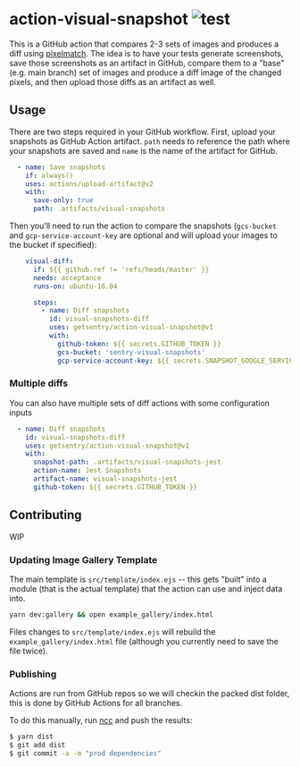 # action-visual-snapshot ![test](https://github.com/getsentry/action-visual-snapshot/workflows/test/badge.svg)

This is a GitHub action that compares 2-3 sets of images and produces a diff using [pixelmatch](https://github.com/mapbox/pixelmatch). The idea is to have your tests generate screenshots, save those screenshots as an artifact in GitHub, compare them to a "base" (e.g. main branch) set of images and produce a diff image of the changed pixels, and then upload those diffs as an artifact as well.

## Usage

There are two steps required in your GitHub workflow. First, upload your snapshots as GitHub Action artifact. `path` needs to reference the path where your snapshots are saved and `name` is the name of the artifact for GitHub.

```yml
  - name: Save snapshots
    if: always()
    uses: actions/upload-artifact@v2
    with:
      save-only: true
      path: .artifacts/visual-snapshots
```

Then you'll need to run the action to compare the snapshots (`gcs-bucket` and `gcp-service-account-key`
are optional and will upload your images to the bucket if specified):

```yml
    visual-diff:
      if: ${{ github.ref != 'refs/heads/master' }}
      needs: acceptance
      runs-on: ubuntu-16.04

      steps:
        - name: Diff snapshots
          id: visual-snapshots-diff
          uses: getsentry/action-visual-snapshot@v1
          with:
            github-token: ${{ secrets.GITHUB_TOKEN }}
            gcs-bucket: 'sentry-visual-snapshots'
            gcp-service-account-key: ${{ secrets.SNAPSHOT_GOOGLE_SERVICE_ACCOUNT_KEY }}
```

### Multiple diffs
You can also have multiple sets of diff actions with some configuration inputs

```yaml
  - name: Diff snapshots
    id: visual-snapshots-diff
    uses: getsentry/action-visual-snapshot@v1
    with:
      snapshot-path: .artifacts/visual-snapshots-jest
      action-name: Jest Snapshots
      artifact-name: visual-snapshots-jest
      github-token: ${{ secrets.GITHUB_TOKEN }}
```

## Contributing
WIP

### Updating Image Gallery Template

The main template is `src/template/index.ejs` -- this gets "built" into a module (that is
the actual template) that the action can use and inject data into.

```bash
yarn dev:gallery && open example_gallery/index.html
```

Files changes to `src/template/index.ejs` will rebuild the `example_gallery/index.html` file (although you currently
need to save the file twice).


### Publishing
Actions are run from GitHub repos so we will checkin the packed dist folder, this is done by GitHub Actions for all branches.

To do this manually, run [ncc](https://github.com/zeit/ncc) and push the results:
```bash
$ yarn dist
$ git add dist
$ git commit -a -m "prod dependencies"
```
